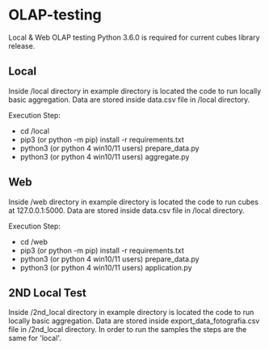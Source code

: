 # OLAP-testing
Local &amp; Web OLAP testing
Python 3.6.0 is required for current cubes library release.

## Local
Inside /local directory in example directory is located the code to run locally basic aggregation.
Data are stored inside data.csv file in /local directory.

Execution Step:
* cd /local
* pip3 (or python -m pip) install -r requirements.txt
* python3 (or python 4 win10/11 users) prepare_data.py
* python3 (or python 4 win10/11 users) aggregate.py

## Web
Inside /web directory in example directory is located the code to run cubes at 127.0.0.1:5000.
Data are stored inside data.csv file in /local directory.

Execution Step:
* cd /web
* pip3 (or python -m pip) install -r requirements.txt
* python3 (or python 4 win10/11 users) prepare_data.py
* python3 (or python 4 win10/11 users) application.py

## 2ND Local Test
Inside /2nd_local directory in example directory is located the code to run locally basic aggregation.
Data are stored inside export_data_fotografia.csv file in /2nd_local directory.
In order to run the samples the steps are the same for 'local'.


